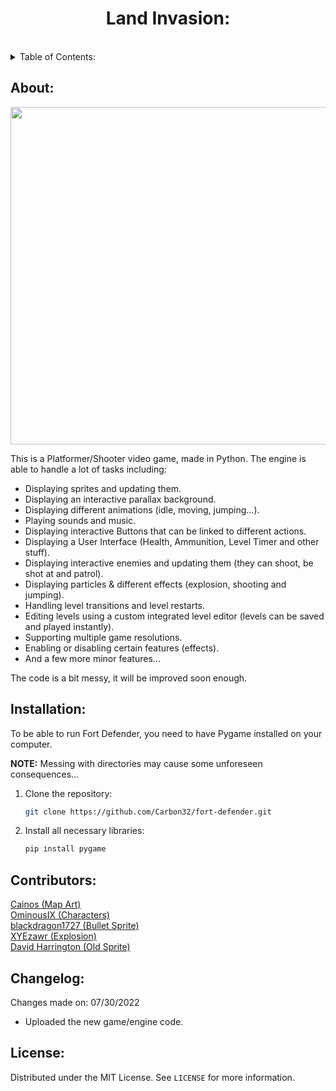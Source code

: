 <h1 align="center">Land Invasion:</h1><br>

<details>
  <summary>Table of Contents: </summary>
  <ol>
    <li>
      <a href="#about">About</a>
      <ul>
      </ul>
    </li>
    <li>
      <a href="#installation">Installation</a>
      <ul>
      </ul>
    </li>
    <li><a href="#contributors">Contributors</a></li>
    <li><a href="#changelog">Changelog</a></li>
    <li><a href="#license">License</a></li>
  </ol>
</details>


## About:

<img src = "https://i.imgur.com/eX5chDW.png" width = 960 height = 540>


This is a Platformer/Shooter video game, made in Python. The engine is able to handle a lot of tasks including: 

* Displaying sprites and updating them.
* Displaying an interactive parallax background.
* Displaying different animations (idle, moving, jumping...).
* Playing sounds and music.
* Displaying interactive Buttons that can be linked to different actions.
* Displaying a User Interface (Health, Ammunition, Level Timer and other stuff).
* Displaying interactive enemies and updating them (they can shoot, be shot at and patrol).
* Displaying particles & different effects (explosion, shooting and jumping).
* Handling level transitions and level restarts.
* Editing levels using a custom integrated level editor (levels can be saved and played instantly).
* Supporting multiple game resolutions.
* Enabling or disabling certain features (effects).
* And a few more minor features...

The code is a bit messy, it will be improved soon enough.

## Installation:

To be able to run Fort Defender, you need to have Pygame installed on your computer.

<b>NOTE:</b> Messing with directories may cause some unforeseen consequences...

1. Clone the repository: 

   ```sh
   git clone https://github.com/Carbon32/fort-defender.git
   ```
2. Install all necessary libraries:

    ```sh
    pip install pygame
    ```

## Contributors:

<a href="https://cainos.itch.io">Cainos (Map Art)</a><br>
<a href="https://ominousix.itch.io">OminousIX (Characters)</a><br>
<a href="https://blackdragon1727.itch.io">blackdragon1727 (Bullet Sprite)</a><br>
<a href="https://xyezawr.itch.io">XYEzawr (Explosion)</a><br>
<a href="https://opengameart.org/users/david-harrington">David Harrington (Old Sprite)</a><br>

## Changelog:

Changes made on: 07/30/2022

* Uploaded the new game/engine code.

## License:

Distributed under the MIT License. See `LICENSE` for more information.

